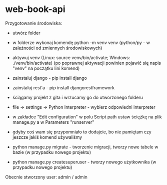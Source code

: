 # web-book-api

Przygotowanie środowiska:
- utwórz folder
- w folderze wykonaj komendę python -m venv venv (python/py - w zależności od zmiennych środowiskowych)
- aktywuj venv (Linux: source venv/bin/activate; Windows: ./venv/bin/activate)
  (po poprawnej aktywacji powinien pojawić się napis "venv" na początku lini komend)
- zainstaluj django - pip install django
- zainstaluj rest'a - pip install djangorestframework
- ściągamy projekt z gita i wrzucamy go do utworzonego folderu
- file -> settings -> Python Interpreter - wybierz odpowiedni interpreter
- w zakładce "Edit configuration" w polu Script path ustaw ściężkę na plik manage.py a w Parameters "runserver"

- gdyby coś wam się przypomniało to dodajcie, bo nie pamiętam czy jeszcze jakiś komend używaliśmy



- python manage.py migrate - tworzenie migracji, tworzy nowe tabele w bazie (w przypadku nowego projektu)
- python manage.py createsuperuser - tworzy nowego użytkownika (w przypadku nowego projektu)

Obecnie stworzony user: admin / admin
